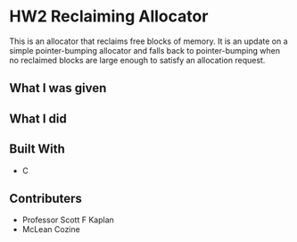 # HW2 Reclaiming Allocator
This is an allocator that reclaims free blocks of memory. It is an update on a simple pointer-bumping allocator and falls back to pointer-bumping when no reclaimed blocks are large enough to satisfy an allocation request. 
## What I was given

## What I did

## Built With
* C
## Contributers
* Professor Scott F Kaplan
* McLean Cozine
